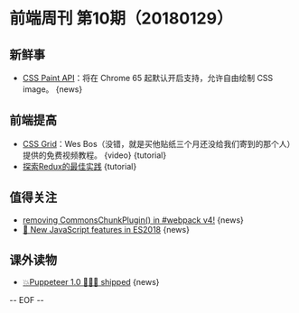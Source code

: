 # 前端周刊 第10期（20180129）

## 新鲜事
- [CSS Paint API](https://developers.google.com/web/updates/2018/01/paintapi)：将在 Chrome 65 起默认开启支持，允许自由绘制 CSS image。 {news}

## 前端提高
- [CSS Grid](https://cssgrid.io/)：Wes Bos（没错，就是买他贴纸三个月还没给我们寄到的那个人）提供的免费视频教程。 {video} {tutorial}
- [探索Redux的最佳实践](http://www.10tiao.com/html/184/201704/2247485137/1.html) {tutorial}


## 值得关注
- [removing CommonsChunkPlugin() in #webpack v4!](https://twitter.com/TheLarkInn/status/954838868569702400) {news}
- [🎉 New JavaScript features in ES2018](https://twitter.com/mathias/status/956970099063189505) {news}

## 课外读物
- [💥Puppeteer 1.0 🤹🏻‍♂️ shipped](https://twitter.com/ebidel/status/953306347067473922) {news}

[//]: # (分类图标
    新闻 {news}
    视频 {video}
    教程 {tutorial}
    代码 {code}
    演示 {demo}
    观点 {opinion}
    技巧 {tips}
    工具 {tools}
    书籍 {book}
    文档 {doc}
    GayHub {github}
    规范 {w3c}
    规范 {mdn}
  )

-- EOF --